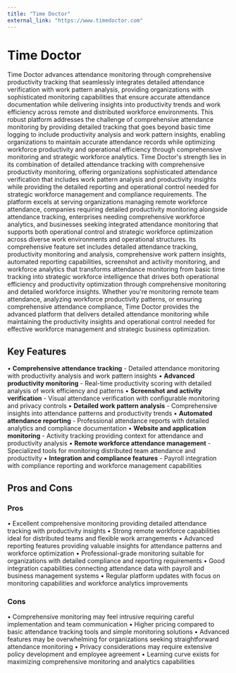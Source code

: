 ```yaml
---
title: "Time Doctor"
external_link: "https://www.timedoctor.com"
---
```


# Time Doctor

Time Doctor advances attendance monitoring through comprehensive productivity tracking that seamlessly integrates detailed attendance verification with work pattern analysis, providing organizations with sophisticated monitoring capabilities that ensure accurate attendance documentation while delivering insights into productivity trends and work efficiency across remote and distributed workforce environments. This robust platform addresses the challenge of comprehensive attendance monitoring by providing detailed tracking that goes beyond basic time logging to include productivity analysis and work pattern insights, enabling organizations to maintain accurate attendance records while optimizing workforce productivity and operational efficiency through comprehensive monitoring and strategic workforce analytics. Time Doctor's strength lies in its combination of detailed attendance tracking with comprehensive productivity monitoring, offering organizations sophisticated attendance verification that includes work pattern analysis and productivity insights while providing the detailed reporting and operational control needed for strategic workforce management and compliance requirements. The platform excels at serving organizations managing remote workforce attendance, companies requiring detailed productivity monitoring alongside attendance tracking, enterprises needing comprehensive workforce analytics, and businesses seeking integrated attendance monitoring that supports both operational control and strategic workforce optimization across diverse work environments and operational structures. Its comprehensive feature set includes detailed attendance tracking, productivity monitoring and analysis, comprehensive work pattern insights, automated reporting capabilities, screenshot and activity monitoring, and workforce analytics that transforms attendance monitoring from basic time tracking into strategic workforce intelligence that drives both operational efficiency and productivity optimization through comprehensive monitoring and detailed workforce insights. Whether you're monitoring remote team attendance, analyzing workforce productivity patterns, or ensuring comprehensive attendance compliance, Time Doctor provides the advanced platform that delivers detailed attendance monitoring while maintaining the productivity insights and operational control needed for effective workforce management and strategic business optimization.

## Key Features

• **Comprehensive attendance tracking** - Detailed attendance monitoring with productivity analysis and work pattern insights
• **Advanced productivity monitoring** - Real-time productivity scoring with detailed analysis of work efficiency and patterns
• **Screenshot and activity verification** - Visual attendance verification with configurable monitoring and privacy controls
• **Detailed work pattern analysis** - Comprehensive insights into attendance patterns and productivity trends
• **Automated attendance reporting** - Professional attendance reports with detailed analytics and compliance documentation
• **Website and application monitoring** - Activity tracking providing context for attendance and productivity analysis
• **Remote workforce attendance management** - Specialized tools for monitoring distributed team attendance and productivity
• **Integration and compliance features** - Payroll integration with compliance reporting and workforce management capabilities

## Pros and Cons

### Pros
• Excellent comprehensive monitoring providing detailed attendance tracking with productivity insights
• Strong remote workforce capabilities ideal for distributed teams and flexible work arrangements
• Advanced reporting features providing valuable insights for attendance patterns and workforce optimization
• Professional-grade monitoring suitable for organizations with detailed compliance and reporting requirements
• Good integration capabilities connecting attendance data with payroll and business management systems
• Regular platform updates with focus on monitoring capabilities and workforce analytics improvements

### Cons
• Comprehensive monitoring may feel intrusive requiring careful implementation and team communication
• Higher pricing compared to basic attendance tracking tools and simple monitoring solutions
• Advanced features may be overwhelming for organizations seeking straightforward attendance monitoring
• Privacy considerations may require extensive policy development and employee agreement
• Learning curve exists for maximizing comprehensive monitoring and analytics capabilities